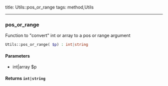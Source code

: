 title: Utils::pos_or_range
tags: method,Utils

---

<div class="method">
<h3 class="method-name">pos_or_range</h3>
<p>Function to "convert" int or array to a pos or range argument</p>

```php
Utils::pos_or_range( $p) : int|string
```

#### Parameters

*  int|array $p


#### Returns `int|string`




</div>